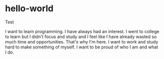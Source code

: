 # hello-world
Test

I want to learn programming. I have always had an interest. I went to college to learn but I didn't focus and study and I feel like I have already wasted so much time and opportunities. That's why I'm here. I want to work and study hard to make something of myself. I want to be proud of who I am and what I do.
